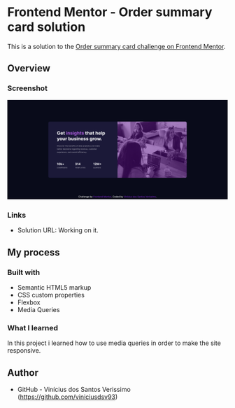 # Frontend Mentor - Order summary card solution

This is a solution to the [Order summary card challenge on Frontend Mentor](https://www.frontendmentor.io/challenges/order-summary-component-QlPmajDUj). 

## Overview

### Screenshot

![](./screenshot.png)

### Links

- Solution URL: Working on it.

## My process

### Built with

- Semantic HTML5 markup
- CSS custom properties
- Flexbox
- Media Queries

### What I learned

In this project i learned how to use media queries in order to make the site responsive.


## Author

- GitHub - Vinícius dos Santos Verissimo (https://github.com/viniciusdsv93)
